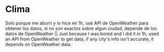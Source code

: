 # Clima
Solo porque me aburrí y lo hice en 1h, usé API de OpenWeather para obtener los datos, si no son exactos sobre algun ciudad, depende de los datos de OpenWeather || Just because I was bored and I did it in 1h, used an API from OpenWeather to get data, if any city's info isn't accurate, it depends on OpenWeather data.
